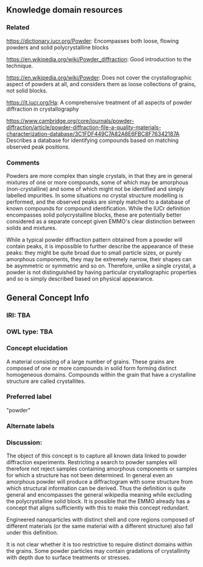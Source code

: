 ## Knowledge domain resources

### Related

https://dictionary.iucr.org/Powder: Encompasses both loose, flowing powders and solid polycrystalline blocks 

https://en.wikipedia.org/wiki/Powder_diffraction: Good introduction to the technique.

https://en.wikipedia.org/wiki/Powder: Does not cover the crystallographic aspect of powders at all, and 
considers them as loose collections of grains, not solid blocks.

https://it.iucr.org/Ha: A comprehensive treatment of all aspects of powder diffraction in crystallography

https://www.cambridge.org/core/journals/powder-diffraction/article/powder-diffraction-file-a-quality-materials-characterization-database/3C1FDF449C7A82A8E6FBC8F76342187A
Describes a database for identifying compounds based on matching observed peak positions.

### Comments

Powders are more complex than single crystals, in that they are in general mixtures of one or more compounds, some of which may be amorphous
(non-crystalline)
and some of which might not be identified and simply labelled impurities. In some situations no crystal structure modelling is performed, and
the observed peaks are simply matched to a database of known compounds for compound identification. While the IUCr definition encompasses solid
polycrystalline blocks, these are potentially better considered as a separate concept given EMMO's clear distinction between solids and mixtures.

While a typical powder diffraction pattern obtained from a powder will contain peaks, it is impossible to further describe the appearance of these peaks:
they might be quite broad due to small particle sizes, or purely amorphous components, they may be extremely narrow, their shapes can be asymmetric
or symmetric and so on. Therefore, unlike a single crystal, a powder is not distinguished by having particular crystallographic properties and so
is simply described based on physical appearance.

## General Concept Info

### IRI: TBA
### OWL type: TBA
### Concept elucidation

A material consisting of a large number of grains. These grains are composed of one or more compounds in solid form forming distinct
homogeneous domains. Compounds within the grain that have a crystalline structure are called crystallites.

### Preferred label
"powder"
### Alternate labels

### Discussion:

The object of this concept is to capture all known data linked to powder diffraction experiments. Restricting a search to powder samples
will therefore not reject samples containing amorphous components or samples for which a structure has not been determined. In general even an amorphous 
powder will produce a diffractogram with some structure from which structural information can be derived. Thus the definition is quite general and
encompasses the general wikipedia meaning while excluding the polycrystalline solid block. It is possible that the EMMO already has a concept
that aligns sufficiently with this to make this concept redundant.

Engineered nanoparticles with distinct shell and core regions composed of different materials (or the same material with a different structure) 
also fall under this definition.

It is not clear whether it is too restrictive to require distinct domains within the grains. Some powder particles may contain gradations of
crystallinity with depth due to surface treatments or stresses.
